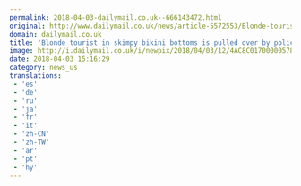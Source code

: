```yaml
---
permalink: 2018-04-03-dailymail.co.uk--666143472.html
original: http://www.dailymail.co.uk/news/article-5572553/Blonde-tourist-skimpy-bikini-bottoms-pulled-police.html?ITO=1490&ns_mchannel=rss&ns_campaign=1490
domain: dailymail.co.uk
title: 'Blonde tourist in skimpy bikini bottoms is pulled over by police'
image: http://i.dailymail.co.uk/i/newpix/2018/04/03/12/4AC8C01700000578-0-image-a-21_1522755996200.jpg
date: 2018-04-03 15:16:29
category: news_us
translations: 
 - 'es'
 - 'de'
 - 'ru'
 - 'ja'
 - 'fr'
 - 'it'
 - 'zh-CN'
 - 'zh-TW'
 - 'ar'
 - 'pt'
 - 'hy'
---
```


